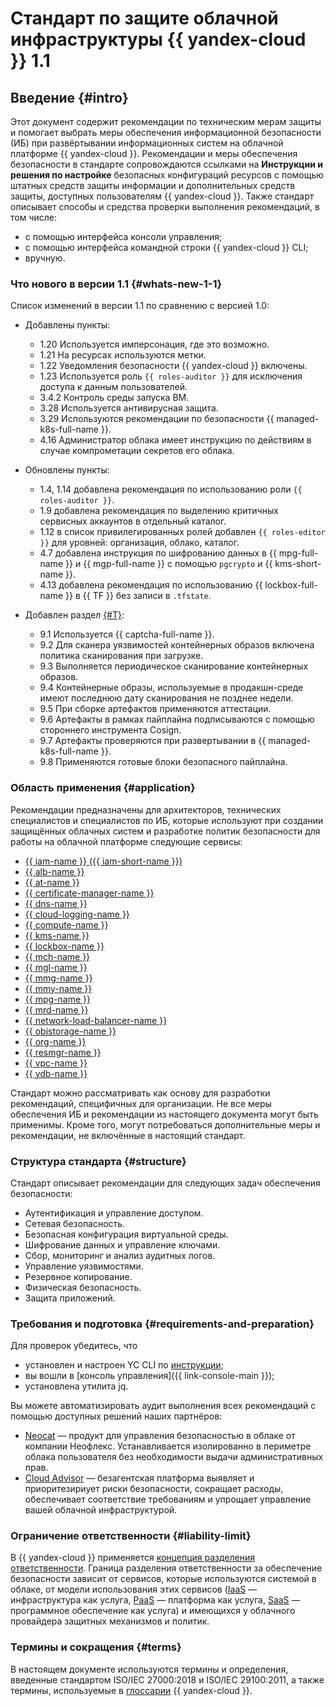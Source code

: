 # Стандарт по защите облачной инфраструктуры {{ yandex-cloud }} 1.1

## Введение {#intro}

Этот документ содержит рекомендации по техническим мерам защиты и помогает выбрать меры обеспечения информационной безопасности (ИБ) при развёртывании информационных систем на облачной платформе {{ yandex-cloud }}.
Рекомендации и меры обеспечения безопасности в стандарте сопровождаются ссылками на **Инструкции и решения по настройке** безопасных конфигураций ресурсов с помощью штатных средств защиты информации и дополнительных средств защиты, доступных пользователям {{ yandex-cloud }}.
Также стандарт описывает способы и средства проверки выполнения рекомендаций, в том числе:

* с помощью интерфейса консоли управления;
* с помощью интерфейса командной строки {{ yandex-cloud }} CLI;
* вручную.

### Что нового в версии 1.1 {#whats-new-1-1}

Список изменений в версии 1.1 по сравнению с версией 1.0:

* Добавлены пункты:

  * 1.20 Используется имперсонация, где это возможно.
  * 1.21 На ресурсах используются метки.
  * 1.22 Уведомления безопасности {{ yandex-cloud }} включены.
  * 1.23 Используется роль `{{ roles-auditor }}` для исключения доступа к данным пользователей.
  * 3.4.2 Контроль среды запуска ВМ.
  * 3.28 Используется антивирусная защита.
  * 3.29 Используются рекомендации по безопасности {{ managed-k8s-full-name }}.
  * 4.16 Администратор облака имеет инструкцию по действиям в случае компрометации секретов его облака.
  
* Обновлены пункты:

  * 1.4, 1.14 добавлена рекомендация по использованию роли `{{ roles-auditor }}`.
  * 1.9 добавлена рекомендация по выделению критичных сервисных аккаунтов в отдельный каталог.
  * 1.12 в список привилегированных ролей добавлен `{{ roles-editor }}` для уровней: организация, облако, каталог.
  * 4.7 добавлена инструкция по шифрованию данных в {{ mpg-full-name }} и {{ mgp-full-name }} с помощью `pgcrypto` и {{ kms-short-name }}.
  * 4.13 добавлена рекомендация по использованию {{ lockbox-full-name }} в {{ TF }} без записи в `.tfstate`.

* Добавлен раздел [{#T}](../../../security/standard/app-security.md):

  * 9.1 Используется {{ captcha-full-name }}.
  * 9.2 Для сканера уязвимостей контейнерных образов включена политика сканирования при загрузке.
  * 9.3 Выполняется периодическое сканирование контейнерных образов.
  * 9.4 Контейнерные образы, используемые в продакшн-среде имеют последнюю дату сканирования не позднее недели.
  * 9.5 При сборке артефактов применяются аттестации.
  * 9.6 Артефакты в рамках пайплайна подписываются с помощью стороннего инструмента Cosign.
  * 9.7 Артефакты проверяются при развертывании в {{ managed-k8s-full-name }}.
  * 9.8 Применяются готовые блоки безопасного пайплайна.

### Область применения {#application}

Рекомендации предназначены для архитекторов, технических специалистов и специалистов по ИБ, которые используют при создании защищённых облачных систем и разработке политик безопасности для работы на облачной платформе следующие сервисы:

* [{{ iam-name }} ({{ iam-short-name }})](../../../iam/)
* [{{ alb-name }}](../../../application-load-balancer/)
* [{{ at-name }}](../../../audit-trails/)
* [{{ certificate-manager-name }}](../../../certificate-manager/)
* [{{ dns-name }}](../../../dns/)
* [{{ cloud-logging-name }}](../../../logging/)
* [{{ compute-name }}](../../../compute/)
* [{{ kms-name }}](../../../kms/)
* [{{ lockbox-name }}](../../../lockbox/)
* [{{ mch-name }}](../../../managed-clickhouse/)
* [{{ mgl-name }}](../../../managed-gitlab/)
* [{{ mmg-name }}](../../../managed-mongodb/)
* [{{ mmy-name }}](../../../managed-mysql/)
* [{{ mpg-name }}](../../../managed-postgresql/)
* [{{ mrd-name }}](../../../managed-redis/)
* [{{ network-load-balancer-name }}](../../../network-load-balancer/)
* [{{ objstorage-name }}](../../../storage/)
* [{{ org-name }}](../../../organization/)
* [{{ resmgr-name }}](../../../resource-manager/)
* [{{ vpc-name }}](../../../vpc/)
* [{{ ydb-name }}](../../../ydb/)

Стандарт можно рассматривать как основу для разработки рекомендаций, специфичных для организации. Не все меры обеспечения ИБ и рекомендации из настоящего документа могут быть применимы. Кроме того, могут потребоваться дополнительные меры и рекомендации, не включённые в настоящий стандарт.

### Структура стандарта {#structure}

Стандарт описывает рекомендации для следующих задач обеспечения безопасности:
* Аутентификация и управление доступом.
* Сетевая безопасность.
* Безопасная конфигурация виртуальной среды.
* Шифрование данных и управление ключами.
* Сбор, мониторинг и анализ аудитных логов.
* Управление уязвимостями.
* Резервное копирование.
* Физическая безопасность.
* Защита приложений.

### Требования и подготовка {#requirements-and-preparation}

Для проверок убедитесь, что
* установлен и настроен YC CLI по [инструкции](../../../cli/quickstart.md);
* вы вошли в [консоль управления]({{ link-console-main }});
* установлена утилита jq.

Вы можете автоматизировать аудит выполнения всех рекомендаций с помощью доступных решений наших партнёров:
* [Neocat](/marketplace/products/neoflex/neocat) — продукт для управления безопасностью в облаке от компании Неофлекс. Устанавливается изолированно в периметре облака пользователя без необходимости выдачи административных прав.
* [Cloud Advisor](/blog/posts/2021/03/cloud-advisor-review) — безагентская платформа выявляет и приоритезириует риски безопасности, сокращает расходы, обеспечивает соответствие требованиям и упрощает управление вашей облачной инфраструктурой.

### Ограничение ответственности {#liability-limit}

В {{ yandex-cloud }} применяется [концепция разделения ответственности](/security/shared-responsibility). Граница разделения ответственности за обеспечение безопасности зависит от сервисов, которые используются системой в облаке, от модели использования этих сервисов ([IaaS](/blog/posts/2022/01/iaas) — инфраструктура как услуга, [PaaS](/blog/posts/2023/03/paas) — платформа как услуга, [SaaS](/blog/posts/2023/03/saas) — программное обеспечение как услуга) и имеющихся у облачного провайдера защитных механизмов и политик.

### Термины и сокращения {#terms}

В настоящем документе используются термины и определения, введенные стандартом ISO/IEC 27000:2018 и ISO/IEC 29100:2011, а также термины, используемые в [глоссарии](../../../glossary/) {{ yandex-cloud }}.
